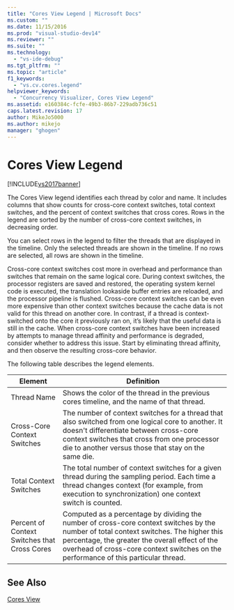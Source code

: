 ```yaml
---
title: "Cores View Legend | Microsoft Docs"
ms.custom: ""
ms.date: 11/15/2016
ms.prod: "visual-studio-dev14"
ms.reviewer: ""
ms.suite: ""
ms.technology: 
  - "vs-ide-debug"
ms.tgt_pltfrm: ""
ms.topic: "article"
f1_keywords: 
  - "vs.cv.cores.legend"
helpviewer_keywords: 
  - "Concurrency Visualizer, Cores View Legend"
ms.assetid: e160384c-fcfe-49b3-86b7-229adb736c51
caps.latest.revision: 17
author: MikeJo5000
ms.author: mikejo
manager: "ghogen"
---
```

# Cores View Legend
[!INCLUDE[vs2017banner](../includes/vs2017banner.md)]

The Cores View legend identifies each thread by color and name. It includes columns that show counts for cross-core context switches, total context switches, and the percent of context switches that cross cores. Rows in the legend are sorted by the number of cross-core context switches, in decreasing order.  
  
 You can select rows in the legend to filter the threads that are displayed in the timeline. Only the selected threads are shown in the timeline. If no rows are selected, all rows are shown in the timeline.  
  
 Cross-core context switches cost more in overhead and performance than switches that remain on the same logical core. During context switches, the processor registers are saved and restored, the operating system kernel code is executed, the translation lookaside buffer entries are reloaded, and the processor pipeline is flushed. Cross-core context switches can be even more expensive than other context switches because the cache data is not valid for this thread on another core. In contrast, if a thread is context-switched onto the core it previously ran on, it’s likely that the useful data is still in the cache. When cross-core context switches have been increased by attempts to manage thread affinity and performance is degraded, consider whether to address this issue. Start by eliminating thread affinity, and then observe the resulting cross-core behavior.  
  
 The following table describes the legend elements.  
  
|Element|Definition|  
|-------------|----------------|  
|Thread Name|Shows the color of the thread in the previous cores timeline, and the name of that thread.|  
|Cross-Core Context Switches|The number of context switches for a thread that also switched from one logical core to another. It doesn't differentiate between cross-core context switches that cross from one processor die to another versus those that stay on the same die.|  
|Total Context Switches|The total number of context switches for a given thread during the sampling period. Each time a thread changes context (for example, from execution to synchronization) one context switch is counted.|  
|Percent of Context Switches that Cross Cores|Computed as a percentage by dividing the number of cross-core context switches by the number of total context switches. The higher this percentage, the greater the overall effect of the overhead of cross-core context switches on the performance of this particular thread.|  
  
## See Also  
 [Cores View](../profiling/cores-view.md)



